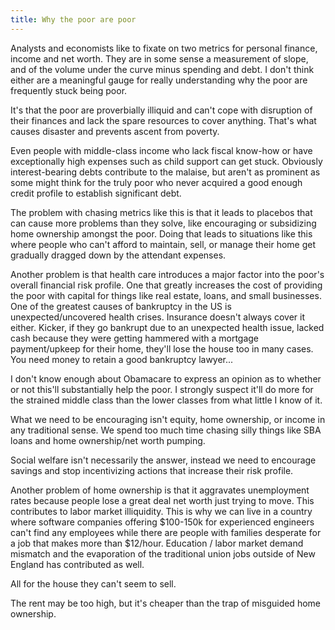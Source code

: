 ```yaml
---
title: Why the poor are poor
---
```


Analysts and economists like to fixate on two metrics for personal finance, income and net worth. They are in some sense a measurement of slope, and of the volume under the curve minus spending and debt. I don't think either are a meaningful gauge for really understanding why the poor are frequently stuck being poor.

<!--more-->

It's that the poor are proverbially illiquid and can't cope with disruption of their finances and lack the spare resources to cover anything. That's what causes disaster and prevents ascent from poverty.

Even people with middle-class income who lack fiscal know-how or have exceptionally high expenses such as child support can get stuck. Obviously interest-bearing debts contribute to the malaise, but aren't as prominent as some might think for the truly poor who never acquired a good enough credit profile to establish significant debt.

The problem with chasing metrics like this is that it leads to placebos that can cause more problems than they solve, like encouraging or subsidizing home ownership amongst the poor. Doing that leads to situations like this where people who can't afford to maintain, sell, or manage their home get gradually dragged down by the attendant expenses.

Another problem is that health care introduces a major factor into the poor's overall financial risk profile. One that greatly increases the cost of providing the poor with capital for things like real estate, loans, and small businesses. One of the greatest causes of bankruptcy in the US is unexpected/uncovered health crises. Insurance doesn't always cover it either. Kicker, if they go bankrupt due to an unexpected health issue, lacked cash because they were getting hammered with a mortgage payment/upkeep for their home, they'll lose the house too in many cases. You need money to retain a good bankruptcy lawyer...

I don't know enough about Obamacare to express an opinion as to whether or not this'll substantially help the poor. I strongly suspect it'll do more for the strained middle class than the lower classes from what little I know of it.

What we need to be encouraging isn't equity, home ownership, or income in any traditional sense. We spend too much time chasing silly things like SBA loans and home ownership/net worth pumping.

Social welfare isn't necessarily the answer, instead we need to encourage savings and stop incentivizing actions that increase their risk profile.

Another problem of home ownership is that it aggravates unemployment rates because people lose a great deal net worth just trying to move. This contributes to labor market illiquidity. This is why we can live in a country where software companies offering $100-150k for experienced engineers can't find any employees while there are people with families desperate for a job that makes more than $12/hour. Education / labor market demand mismatch and the evaporation of the traditional union jobs outside of New England has contributed as well.

All for the house they can't seem to sell.

The rent may be too high, but it's cheaper than the trap of misguided home ownership.

